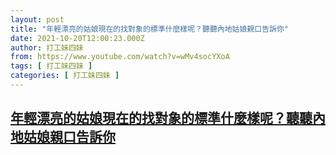 ```yaml
---
layout: post
title: "年輕漂亮的姑娘現在的找對象的標準什麼樣呢？聽聽內地姑娘親口告訴你"
date: 2021-10-20T12:00:23.000Z
author: 打工妹四妹
from: https://www.youtube.com/watch?v=wMv4socYXoA
tags: [ 打工妹四妹 ]
categories: [ 打工妹四妹 ]
---
```

<!--1634731223000-->
[年輕漂亮的姑娘現在的找對象的標準什麼樣呢？聽聽內地姑娘親口告訴你](https://www.youtube.com/watch?v=wMv4socYXoA)
------

<div>

</div>

